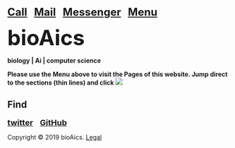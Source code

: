 <strong><font size="5"><a href="tel:+31685842325">Call</a></font></strong>&nbsp;&nbsp;&nbsp;
<strong><font size="5"><a href="mailto:bioaics.x@gmail.com">Mail</a></font></strong>&nbsp;&nbsp;&nbsp;
<strong><font size="5"><a href="https://m.me/bioAics">Messenger</a></font></strong>&nbsp;&nbsp;&nbsp;
<strong><font size="5"><a href="https://bioaics.github.io">Menu</a></font></strong>

<p><strong><font size="7">bioAics</font></strong><p>
<p><strong>biology | Ai | computer science</strong></p>
<p><strong>Please use the Menu above to visit the Pages of this website. Jump direct to the sections (thin lines) and click</strong> <img src="https://bioaics.github.io/bioAics link symbol.png" ></p>

<h2 id="h2">Find</h2>

<p><strong><font size="4"><a href="https://twitter.com/bioAics">twitter</a></font></strong>&nbsp;&nbsp;&nbsp;
<strong><font size="4"><a href="https://github.com/bioaics">GitHub</a></font></strong></P>

Copyright © 2019 bioAics. <a href="https://bioaics.github.io">Legal</a>
